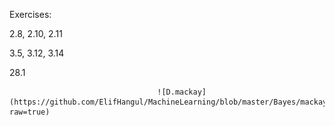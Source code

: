 Exercises:

2.8, 2.10, 2.11

3.5, 3.12, 3.14

28.1

                                     ![D.mackay](https://github.com/ElifHangul/MachineLearning/blob/master/Bayes/mackay.jpg?raw=true)
